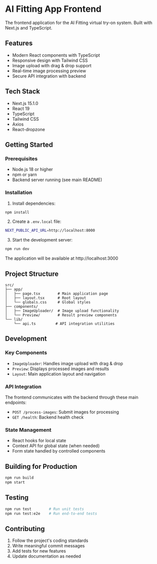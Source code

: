 # AI Fitting App Frontend

The frontend application for the AI Fitting virtual try-on system. Built with Next.js and TypeScript.

## Features

- Modern React components with TypeScript
- Responsive design with Tailwind CSS
- Image upload with drag & drop support
- Real-time image processing preview
- Secure API integration with backend

## Tech Stack

- Next.js 15.1.0
- React 19
- TypeScript
- Tailwind CSS
- Axios
- React-dropzone

## Getting Started

### Prerequisites

- Node.js 18 or higher
- npm or yarn
- Backend server running (see main README)

### Installation

1. Install dependencies:
```bash
npm install
```

2. Create a `.env.local` file:
```bash
NEXT_PUBLIC_API_URL=http://localhost:8000
```

3. Start the development server:
```bash
npm run dev
```

The application will be available at http://localhost:3000

## Project Structure

```
src/
├── app/
│   ├── page.tsx        # Main application page
│   ├── layout.tsx      # Root layout
│   └── globals.css     # Global styles
├── components/
│   ├── ImageUploader/  # Image upload functionality
│   └── Preview/        # Result preview components
└── lib/
    └── api.ts         # API integration utilities
```

## Development

### Key Components

- `ImageUploader`: Handles image upload with drag & drop
- `Preview`: Displays processed images and results
- `Layout`: Main application layout and navigation

### API Integration

The frontend communicates with the backend through these main endpoints:

- `POST /process-images`: Submit images for processing
- `GET /health`: Backend health check

### State Management

- React hooks for local state
- Context API for global state (when needed)
- Form state handled by controlled components

## Building for Production

```bash
npm run build
npm start
```

## Testing

```bash
npm run test        # Run unit tests
npm run test:e2e    # Run end-to-end tests
```

## Contributing

1. Follow the project's coding standards
2. Write meaningful commit messages
3. Add tests for new features
4. Update documentation as needed
